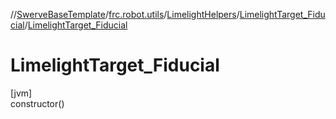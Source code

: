 //[SwerveBaseTemplate](../../../../index.md)/[frc.robot.utils](../../index.md)/[LimelightHelpers](../index.md)/[LimelightTarget_Fiducial](index.md)/[LimelightTarget_Fiducial](-limelight-target_-fiducial.md)

# LimelightTarget_Fiducial

[jvm]\
constructor()

